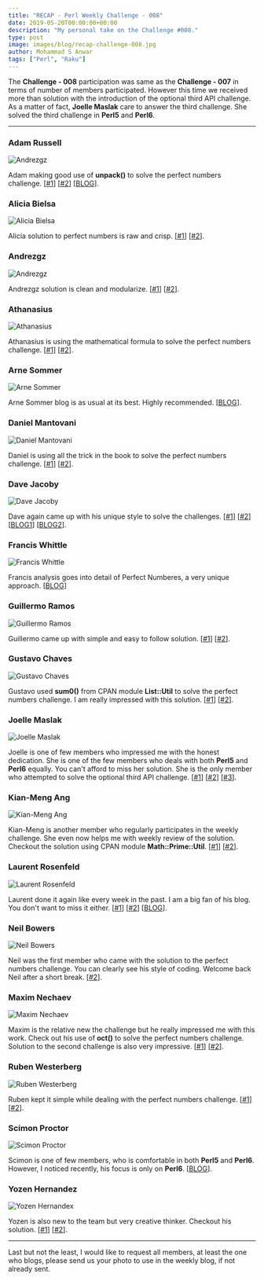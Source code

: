```yaml
---
title: "RECAP - Perl Weekly Challenge - 008"
date: 2019-05-20T00:00:00+00:00
description: "My personal take on the Challenge #008."
type: post
image: images/blog/recap-challenge-008.jpg
author: Mohammad S Anwar
tags: ["Perl", "Raku"]
---
```

The **Challenge - 008** participation was same as the **Challenge - 007** in terms of number of members participated. However this time we received more than solution with the introduction of the optional third API challenge. As a matter of fact, **Joelle Maslak** care to answer the third challenge. She solved the third challenge in **Perl5** and **Perl6**.

***

### Adam Russell
![Andrezgz](/images/team/adam_russell.jpg)

Adam making good use of **unpack()** to solve the perfect numbers challenge. [[#1](https://github.com/manwar/perlweeklychallenge-club/blob/master/challenge-008/adam-russell/perl5/ch-1.pl)] [[#2](https://github.com/manwar/perlweeklychallenge-club/blob/master/challenge-008/adam-russell/perl5/ch-2.pl)] [[BLOG](https://adamcrussell.livejournal.com/2607.html)].

### Alicia Bielsa
![Alicia Bielsa](/images/team/alicia_bielsa.jpg)

Alicia solution to perfect numbers is raw and crisp. [[#1](https://github.com/manwar/perlweeklychallenge-club/blob/master/challenge-008/alicia-bielsa/perl5/ch-1.pl)] [[#2](https://github.com/manwar/perlweeklychallenge-club/blob/master/challenge-008/alicia-bielsa/perl5/ch-2.pl)].

### Andrezgz
![Andrezgz](/images/team/user.jpg)

Andrezgz solution is clean and modularize. [[#1](https://github.com/manwar/perlweeklychallenge-club/blob/master/challenge-008/andrezgz/perl5/ch-1.pl)] [[#2](https://github.com/manwar/perlweeklychallenge-club/blob/master/challenge-008/andrezgz/perl5/ch-2.pl)].

### Athanasius
![Athanasius](/images/team/athanasius.jpg)

Athanasius is using the mathematical formula to solve the perfect numbers challenge. [[#1](https://github.com/manwar/perlweeklychallenge-club/blob/master/challenge-008/athanasius/perl5/ch-1.pl)] [[#2](https://github.com/manwar/perlweeklychallenge-club/blob/master/challenge-008/athanasius/perl5/ch-2.pl)].

### Arne Sommer
![Arne Sommer](/images/team/arne-sommer.jpg)

Arne Sommer blog is as usual at its best. Highly recommended. [[BLOG](https://perl6.eu/perfect-indentation.html)].

### Daniel Mantovani
![Daniel Mantovani](/images/team/daniel_mantovani.jpg)

Daniel is using all the trick in the book to solve the perfect numbers challenge. [[#1](https://github.com/manwar/perlweeklychallenge-club/blob/master/challenge-008/daniel-mantovani/perl5/ch-1.pl)] [[#2](https://github.com/manwar/perlweeklychallenge-club/blob/master/challenge-008/daniel-mantovani/perl5/ch-2.pl)].

### Dave Jacoby
![Dave Jacoby](/images/team/dave_jacoby.jpg)

Dave again came up with his unique style to solve the challenges. [[#1](https://github.com/manwar/perlweeklychallenge-club/blob/master/challenge-008/dave-jacoby/perl5/ch-1.pl)] [[#2](https://github.com/manwar/perlweeklychallenge-club/blob/master/challenge-008/dave-jacoby/perl5/ch-2.pl)] [[BLOG1](https://jacoby.github.io//2019/05/15/finding-perfect-numbers-in-perl.html)] [[BLOG2](https://jacoby.github.io//2019/05/15/centering-text-in-perl.html)].

### Francis Whittle
![Francis Whittle](/images/team/user.jpg)

Francis analysis goes into detail of Perfect Numberes, a very unique approach. [[BLOG](https://rage.powered.ninja/2019/05/15/squaring-perfect-centre.html)]

### Guillermo Ramos
![Guillermo Ramos](/images/team/user.jpg)

Guillermo came up with simple and easy to follow solution. [[#1](https://github.com/manwar/perlweeklychallenge-club/blob/master/challenge-008/guillermo-ramos/perl5/ch-1.pl)] [[#2](https://github.com/manwar/perlweeklychallenge-club/blob/master/challenge-008/guillermo-ramos/perl5/ch-2.pl)].

### Gustavo Chaves
![Gustavo Chaves](/images/team/gustavo-chaves.jpg)

Gustavo used **sum0()** from CPAN module **List::Util** to solve the perfect numbers challenge. I am really impressed with this solution. [[#1](https://github.com/manwar/perlweeklychallenge-club/blob/master/challenge-008/guillermo-ramos/perl5/ch-1.pl)] [[#2](https://github.com/manwar/perlweeklychallenge-club/blob/master/challenge-008/guillermo-ramos/perl5/ch-2.pl)].

### Joelle Maslak
![Joelle Maslak](/images/team/joelle_maslak.jpg)

Joelle is one of few members who impressed me with the honest dedication. She is one of the few members who deals with both **Perl5** and **Perl6** equally. You can't afford to miss her solution. She is the only member who attempted to solve the optional third API challenge. [[#1](https://github.com/manwar/perlweeklychallenge-club/blob/master/challenge-008/joelle-maslak/perl5/ch-1.pl)] [[#2](https://github.com/manwar/perlweeklychallenge-club/blob/master/challenge-008/joelle-maslak/perl5/ch-2.pl)] [[#3](https://github.com/manwar/perlweeklychallenge-club/blob/master/challenge-008/joelle-maslak/perl5/ch-3.pl)].

### Kian-Meng Ang
![Kian-Meng Ang](/images/team/user.jpg)

Kian-Meng is another member who regularly participates in the weekly challenge. She even now helps me with weekly review of the solution. Checkout the solution using CPAN module **Math::Prime::Util**. [[#1](https://github.com/manwar/perlweeklychallenge-club/blob/master/challenge-008/kian-meng-ang/perl5/ch-1.pl)] [[#2](https://github.com/manwar/perlweeklychallenge-club/blob/master/challenge-008/kian-meng-ang/perl5/ch-2.pl)].

### Laurent Rosenfeld
![Laurent Rosenfeld](/images/team/laurent_rosenfeld.jpg)

Laurent done it again like every week in the past. I am a big fan of his blog. You don't want to miss it either. [[#1](https://github.com/manwar/perlweeklychallenge-club/blob/master/challenge-008/laurent-rosenfeld/perl5/ch-1.pl)] [[#2](https://github.com/manwar/perlweeklychallenge-club/blob/master/challenge-008/laurent-rosenfeld/perl5/ch-2.pl)] [[BLOG](http://blogs.perl.org/users/laurent_r/2019/05/perl-weekly-challenge-8-perfect-numbers-and-centered-output.html)].

### Neil Bowers
![Neil Bowers](/images/team/user.jpg)

Neil was the first member who came with the solution to the perfect numbers challenge. You can clearly see his style of coding. Welcome back Neil after a short break. [[#2](https://github.com/manwar/perlweeklychallenge-club/blob/master/challenge-008/neil-bowers/perl5/ch-2.pl)].

### Maxim Nechaev
![Maxim Nechaev](/images/team/maxim-nechaev.jpg)

Maxim is the relative new the challenge but he really impressed me with this work. Check out his use of **oct()** to solve the perfect numbers challenge. Solution to the second challenge is also very impressive. [[#1](https://github.com/manwar/perlweeklychallenge-club/blob/master/challenge-008/maxim-nechaev/perl5/ch-1.pl)] [[#2](https://github.com/manwar/perlweeklychallenge-club/blob/master/challenge-008/maxim-nechaev/perl5/ch-2.pl)].

### Ruben Westerberg
![Ruben Westerberg](/images/team/user.jpg)

Ruben kept it simple while dealing with the perfect numbers challenge. [[#1](https://github.com/manwar/perlweeklychallenge-club/blob/master/challenge-008/ruben-westerberg/perl5/ch-1.pl)] [[#2](https://github.com/manwar/perlweeklychallenge-club/blob/master/challenge-008/ruben-westerberg/perl5/ch-2.pl)].

### Scimon Proctor
![Scimon Proctor](/images/team/simon_proctor.jpg)

Scimon is one of few members, who is comfortable in both **Perl5** and **Perl6**. However, I noticed recently, his focus is only on **Perl6**. [[BLOG](http://www.khanate.co.uk/blog/2019/05/14/perl-weekly-challenge-part-8/)].

### Yozen Hernandez
![Yozen Hernandex](/images/team/user.jpg)

Yozen is also new to the team but very creative thinker. Checkout his solution. [[#1](https://github.com/manwar/perlweeklychallenge-club/blob/master/challenge-008/yozen-hernandez/perl5/ch-1.pl)] [[#2](https://github.com/manwar/perlweeklychallenge-club/blob/master/challenge-008/yozen-hernandez/perl5/ch-2.pl)].

***

Last but not the least,  I would like to request all members, at least the one who blogs, please send us your photo to use in the weekly blog, if not already sent.
